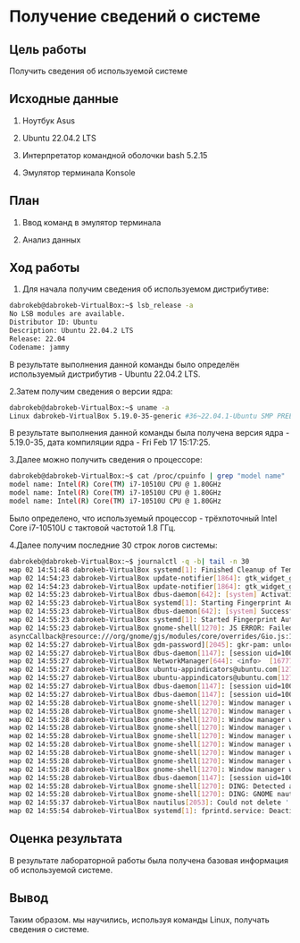 # Получение сведений о системе

## Цель работы

Получить сведения об используемой системе

## Исходные данные

1. Ноутбук Asus

2. Ubuntu 22.04.2 LTS

3. Интерпретатор командной оболочки bash 5.2.15

4. Эмулятор терминала Konsole

## План

1. Ввод команд в эмулятор терминала

2. Анализ данных

## Ход работы

1. Для начала получим сведения об используемом дистрибутиве:

```bash
dabrokeb@dabrokeb-VirtualBox:~$ lsb_release -a
No LSB modules are available.
Distributor ID: Ubuntu
Description: Ubuntu 22.04.2 LTS
Release: 22.04
Codename: jammy
```

В результате выполнения данной команды было определён используемый дистрибутив - Ubuntu 22.04.2 LTS.

2.Затем получим сведения о версии ядра:

```bash
dabrokeb@dabrokeb-VirtualBox:~$ uname -a
Linux dabrokeb-VirtualBox 5.19.0-35-generic #36~22.04.1-Ubuntu SMP PREEMPT_DYNAMIC Fri Feb 17 15:17:25 UTC 2 x86_64 x86_64 x86_64 GNU/Linux
```

В результате выполнения данной команды была получена версия ядра - 5.19.0-35, дата компиляции ядра - Fri Feb 17 15:17:25.

3.Далее можно получить сведения о процессоре:

```bash
dabrokeb@dabrokeb-VirtualBox:~$ cat /proc/cpuinfo | grep "model name"
model name: Intel(R) Core(TM) i7-10510U CPU @ 1.80GHz
model name: Intel(R) Core(TM) i7-10510U CPU @ 1.80GHz
model name: Intel(R) Core(TM) i7-10510U CPU @ 1.80GHz
```

Было определено, что используемый процессор - трёхпоточный Intel Core i7-10510U с тактовой частотой 1.8 ГГц.

4.Далее получим последние 30 строк логов системы:

```bash
dabrokeb@dabrokeb-VirtualBox:~$ journalctl -q -b| tail -n 30
мар 02 14:51:48 dabrokeb-VirtualBox systemd[1]: Finished Cleanup of Temporary Directories.
мар 02 14:54:23 dabrokeb-VirtualBox update-notifier[1864]: gtk_widget_get_scale_factor: assertion 'GTK_IS_WIDGET (widget)' failed
мар 02 14:54:23 dabrokeb-VirtualBox update-notifier[1864]: gtk_widget_get_scale_factor: assertion 'GTK_IS_WIDGET (widget)' failed
мар 02 14:55:23 dabrokeb-VirtualBox dbus-daemon[642]: [system] Activating via systemd: service name='net.reactivated.Fprint' unit='fprintd.service' requested by ':1.46' (uid=1000 pid=1270 comm="/usr/bin/gnome-shell " label="unconfined")
мар 02 14:55:23 dabrokeb-VirtualBox systemd[1]: Starting Fingerprint Authentication Daemon...
мар 02 14:55:23 dabrokeb-VirtualBox dbus-daemon[642]: [system] Successfully activated service 'net.reactivated.Fprint'
мар 02 14:55:23 dabrokeb-VirtualBox systemd[1]: Started Fingerprint Authentication Daemon.
мар 02 14:55:23 dabrokeb-VirtualBox gnome-shell[1270]: JS ERROR: Failed to initialize fprintd service: Gio.IOErrorEnum: GDBus.Error:net.reactivated.Fprint.Error.NoSuchDevice: No devices available
asyncCallback@resource:///org/gnome/gjs/modules/core/overrides/Gio.js:114:23
мар 02 14:55:27 dabrokeb-VirtualBox gdm-password][2045]: gkr-pam: unlocked login keyring
мар 02 14:55:27 dabrokeb-VirtualBox dbus-daemon[1147]: [session uid=1000 pid=1147] Activating service name='org.freedesktop.FileManager1' requested by ':1.38' (uid=1000 pid=1270 comm="/usr/bin/gnome-shell " label="unconfined")
мар 02 14:55:27 dabrokeb-VirtualBox NetworkManager[644]: <info>  [1677758127.5253] agent-manager: agent[ac7e486b60415055,:1.46/org.gnome.Shell.NetworkAgent/1000]: agent registered
мар 02 14:55:27 dabrokeb-VirtualBox ubuntu-appindicators@ubuntu.com[1270]: unable to update icon for software-update-available
мар 02 14:55:27 dabrokeb-VirtualBox ubuntu-appindicators@ubuntu.com[1270]: unable to update icon for livepatch
мар 02 14:55:27 dabrokeb-VirtualBox dbus-daemon[1147]: [session uid=1000 pid=1147] Successfully activated service 'org.freedesktop.FileManager1'
мар 02 14:55:27 dabrokeb-VirtualBox dbus-daemon[1147]: [session uid=1000 pid=1147] Activating service name='org.gnome.ArchiveManager1' requested by ':1.111' (uid=1000 pid=2060 comm="gjs /usr/share/gnome-shell/extensions/ding@rasters" label="unconfined")
мар 02 14:55:28 dabrokeb-VirtualBox gnome-shell[1270]: Window manager warning: Overwriting existing binding of keysym 35 with keysym 35 (keycode e).
мар 02 14:55:28 dabrokeb-VirtualBox gnome-shell[1270]: Window manager warning: Overwriting existing binding of keysym 31 with keysym 31 (keycode a).
мар 02 14:55:28 dabrokeb-VirtualBox gnome-shell[1270]: Window manager warning: Overwriting existing binding of keysym 32 with keysym 32 (keycode b).
мар 02 14:55:28 dabrokeb-VirtualBox gnome-shell[1270]: Window manager warning: Overwriting existing binding of keysym 33 with keysym 33 (keycode c).
мар 02 14:55:28 dabrokeb-VirtualBox gnome-shell[1270]: Window manager warning: Overwriting existing binding of keysym 34 with keysym 34 (keycode d).
мар 02 14:55:28 dabrokeb-VirtualBox gnome-shell[1270]: Window manager warning: Overwriting existing binding of keysym 36 with keysym 36 (keycode f).
мар 02 14:55:28 dabrokeb-VirtualBox gnome-shell[1270]: Window manager warning: Overwriting existing binding of keysym 39 with keysym 39 (keycode 12).
мар 02 14:55:28 dabrokeb-VirtualBox gnome-shell[1270]: Window manager warning: Overwriting existing binding of keysym 37 with keysym 37 (keycode 10).
мар 02 14:55:28 dabrokeb-VirtualBox gnome-shell[1270]: Window manager warning: Overwriting existing binding of keysym 38 with keysym 38 (keycode 11).
мар 02 14:55:28 dabrokeb-VirtualBox dbus-daemon[1147]: [session uid=1000 pid=1147] Successfully activated service 'org.gnome.ArchiveManager1'
мар 02 14:55:28 dabrokeb-VirtualBox gnome-shell[1270]: DING: Detected async api for thumbnails
мар 02 14:55:28 dabrokeb-VirtualBox gnome-shell[1270]: DING: GNOME nautilus 42.2
мар 02 14:55:37 dabrokeb-VirtualBox nautilus[2053]: Could not delete '.meta.isrunning': Нет такого файла или каталога
мар 02 14:55:54 dabrokeb-VirtualBox systemd[1]: fprintd.service: Deactivated successfully.
```

## Оценка результата

В результате лабораторной работы была получена базовая информация об используемой системе.

## Вывод

Таким образом. мы научились, используя команды Linux, получать сведения о системе.
